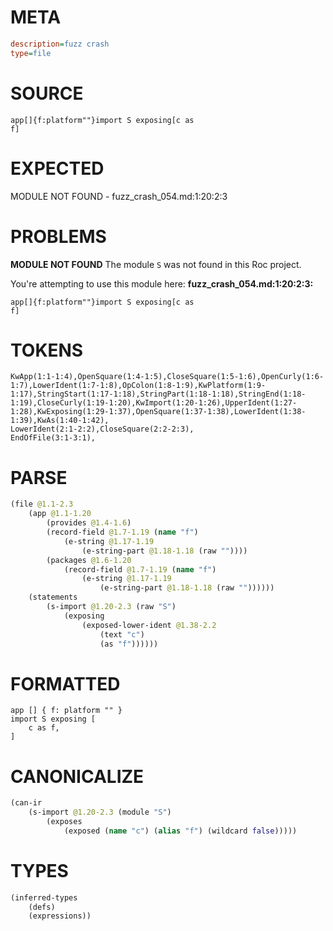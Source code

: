 # META
~~~ini
description=fuzz crash
type=file
~~~
# SOURCE
~~~roc
app[]{f:platform""}import S exposing[c as
f]
~~~
# EXPECTED
MODULE NOT FOUND - fuzz_crash_054.md:1:20:2:3
# PROBLEMS
**MODULE NOT FOUND**
The module `S` was not found in this Roc project.

You're attempting to use this module here:
**fuzz_crash_054.md:1:20:2:3:**
```roc
app[]{f:platform""}import S exposing[c as
f]
```


# TOKENS
~~~zig
KwApp(1:1-1:4),OpenSquare(1:4-1:5),CloseSquare(1:5-1:6),OpenCurly(1:6-1:7),LowerIdent(1:7-1:8),OpColon(1:8-1:9),KwPlatform(1:9-1:17),StringStart(1:17-1:18),StringPart(1:18-1:18),StringEnd(1:18-1:19),CloseCurly(1:19-1:20),KwImport(1:20-1:26),UpperIdent(1:27-1:28),KwExposing(1:29-1:37),OpenSquare(1:37-1:38),LowerIdent(1:38-1:39),KwAs(1:40-1:42),
LowerIdent(2:1-2:2),CloseSquare(2:2-2:3),
EndOfFile(3:1-3:1),
~~~
# PARSE
~~~clojure
(file @1.1-2.3
	(app @1.1-1.20
		(provides @1.4-1.6)
		(record-field @1.7-1.19 (name "f")
			(e-string @1.17-1.19
				(e-string-part @1.18-1.18 (raw ""))))
		(packages @1.6-1.20
			(record-field @1.7-1.19 (name "f")
				(e-string @1.17-1.19
					(e-string-part @1.18-1.18 (raw ""))))))
	(statements
		(s-import @1.20-2.3 (raw "S")
			(exposing
				(exposed-lower-ident @1.38-2.2
					(text "c")
					(as "f"))))))
~~~
# FORMATTED
~~~roc
app [] { f: platform "" }
import S exposing [
	c as f,
]
~~~
# CANONICALIZE
~~~clojure
(can-ir
	(s-import @1.20-2.3 (module "S")
		(exposes
			(exposed (name "c") (alias "f") (wildcard false)))))
~~~
# TYPES
~~~clojure
(inferred-types
	(defs)
	(expressions))
~~~
